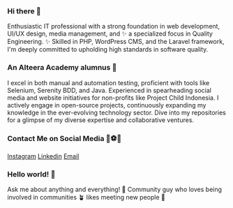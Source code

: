 ### Hi there 👋

Enthusiastic IT professional with a strong foundation in web development, UI/UX design, media management, and ✨ a specialized focus in Quality Engineering. ✨ 
Skilled in PHP, WordPress CMS, and the Laravel framework, I'm deeply committed to upholding high standards in software quality. 

### An Alteera Academy alumnus 🏫
I excel in both manual and automation testing, proficient with tools like Selenium, Serenity BDD, and Java. 
Experienced in spearheading social media and website initiatives for non-profits like Project Child Indonesia. 
I actively engage in open-source projects, continuously expanding my knowledge in the ever-evolving technology sector. 
Dive into my repositories for a glimpse of my diverse expertise and collaborative ventures.

### Contact Me on Social Media 🥅⚽🧦
[Instagram](https://www.instagram.com/yorifiandika/)
[Linkedin](https://www.linkedin.com/in/yorifiandika/)
[Email](mailto:yfiandika@gmail.com)


### Hello world! 👋
Ask me about anything and everything! 💬
Community guy who loves being involved in communities 🪴
likes meeting new people 🤝
